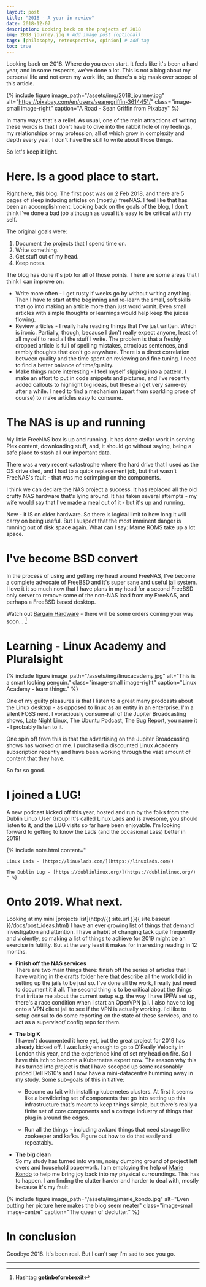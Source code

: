 ```yaml
---
layout: post
title: "2018 - A year in review"
date: 2018-12-07
description: Looking back on the projects of 2018
img: 2018_journey.jpg # Add image post (optional)
tags: [philosophy, retrospective, opinion] # add tag
toc: true
---
```


Looking back on 2018. Where do you even start. It feels like it's been a hard year, and in some respects, we've done a lot. This is not a blog about my personal life and not even my work life, so there's a big mask over scope of this article. 

{% include figure image_path="/assets/img/2018_journey.jpg" alt="https://pixabay.com/en/users/seanegriffin-3614451/" class="image-small image-right" caption="A Road - Sean Griffin from Pixabay" %}

In many ways that's a relief. As usual, one of the main attractions of writing these words is that I don't have to dive into the rabbit hole of my feelings, my relationships or my profession, all of which grow in complexity and depth every year. I don't have the skill to write about those things.

So let's keep it light.

# Here. Is a good place to start.

Right here, this blog. The first post was on 2 Feb 2018, and there are 5 pages of sleep inducing articles on (mostly) freeNAS. I feel like that has been an accomplishment. Looking back on the goals of the blog, I don't think I've done a bad job although as usual it's easy to be critical with my self.

The original goals were:

1. Document the projects that I spend time on.  
2. Write something.  
3. Get stuff out of my head.  
4. Keep notes.  

The blog has done it's job for all of those points. There are some areas that I think I can improve on:

* Write more often - I get rusty if weeks go by without writing anything. Then I have to start at the beginning and re-learn the small, soft skills that go into making an article more than just word vomit. Even small articles with simple thoughts or learnings would help keep the juices flowing.
* Review articles - I really hate reading things that I've just written. Which is ironic. Partially, though, because I don't really expect anyone, least of all myself to read all the stuff I write. The problem is that a freshly dropped article is full of spelling mistakes, atrocious sentences, and rambly thoughts that don't go anywhere. There is a direct correlation between quality and the time spent on reviewing and fine tuning. I need to find a better balance of time/quality.
* Make things more interesting - I feel myself slipping into a pattern. I make an effort to put in code snippets and pictures, and I've recently added callouts to highlight big ideas, but these all get very same-ey after a while. I need to find a mechanism (apart from sparkling prose of course) to make articles easy to consume.

# The NAS is up and running

My little FreeNAS box is up and running. It has done stellar work in serving Plex content, downloading stuff, and, it should go without saying, being a safe place to stash all our important data.

There was a very recent catastrophe where the hard drive that I used as the OS drive died, and I had to a quick replacement job, but that wasn't FreeNAS's fault - that was me scrimping on the components. 

I think we can declare the NAS project a success. It has replaced all the old crufty NAS hardware that's lying around. It has taken several attempts - my wife would say that I've made a meal out of it - but it's up and running. 

Now - it IS on older hardware. So there is logical limit to how long it will carry on being useful. But I suspect that the most imminent danger is running out of disk space again. What can I say: Mame ROMS take up a lot space.

# I've become BSD convert

In the process of using and getting my head around FreeNAS, I've become a complete advocate of FreeBSD and it's super sane and useful jail system. I love it it so much now that I have plans in my head for a second FreeBSD only server to remove some of the non-NAS load from my FreeNAS, and perhaps a FreeBSD based desktop.

Watch out [Bargain Hardware](http://www.bargainhardware.co.uk/) - there will be some orders coming your way soon... [^1]

# Learning - Linux Academy and Pluralsight

{% include figure image_path="/assets/img/linuxacademy.jpg" alt="This is a smart looking penguin." class="image-small image-right" caption="Linux Academy - learn things." %}

One of my guilty pleasures is that I listen to a great many prodcasts about the Linux desktop - as opposed to linux as an entity in an enterprise. I'm a silent FOSS nerd. I voraciously consume all of the Jupiter Broadcasting shows, Late Night Linux, The Ubuntu Podcast, The Bug Report, you name it - I probably listen to it.

One spin off from this is that the advertising on the Jupiter Broadcasting shows has worked on me. I purchased a discounted Linux Academy subscription recently and have been working through the vast amount of content that they have. 

So far so good.

# I joined a LUG!

A new podcast kicked off this year, hosted and run by the folks from the Dublin Linux User Group! It's called Linux Lads and is awesome, you should listen to it, and the LUG visits so far have been enjoyable. I'm looking forward to getting to know the Lads (and the occasional Lass) better in 2019! 

{% include note.html 
    content="
    
    Linux Lads - [https://linuxlads.com/](https://linuxlads.com/)
    
    The Dublin Lug - [https://dublinlinux.org/](https://dublinlinux.org/)
    " %}
    

# Onto 2019. What next.

Looking at my mini [projects list](http://{{ site.url }}{{ site.baseurl }}/docs/post_ideas.html) I have an ever growing list of things that demand investigation and attention. I have a habit of changing tack quite frequently and violently, so making a list of things to achieve for 2019 might be an exercise in futility. But at the very least it makes for interesting reading in 12 months.

* __Finish off the NAS services__  
There are two main things there: finish off the series of articles that I have waiting in the drafts folder here that describe all the work I did in setting up the jails to be just so. I've done all the work, I really just need to document it it all. The second thing is to be critical about the things that irritate me about the current setup e.g. the way I have IPFW set up, there's a race condition when I start an OpenVPN jail. I also have to log onto a VPN client jail to see if the VPN is actually working. I'd like to setup consul to do some reporting on the state of these services, and to act as a supervisor/ config repo for them.

* __The big K__  
I haven't documented it here yet, but the great project for 2019 has already kicked off. I was lucky enough to go to O'Really Velocity in London this year, and the experience kind of set my head on fire. So I have this itch to become a Kubernetes expert now. The reason why this has turned into project is that I have scooped up some reasonably priced Dell R610's and I now have a mini-datacentre humming away in my study. Some sub-goals of this initiative:
  * Become au fait with installing kubernetes clusters. At first it seems like a bewildering set of components that go into setting up this infrastructure that's meant to keep things simple, but there's really a finite set of core components and a cottage industry of things that plug in around the edges. 
  
  * Run all the things - including awkard things that need storage like zookeeper and kafka. Figure out how to do that easily and repeatably. 

* __The big clean__  
So my study has turned into warm, noisy dumping ground of project left overs and household paperwork. I am employing the help of [Marie Kondo](https://konmari.com/) to help me bring joy back into my physical surroundings. This has to happen. I am finding the clutter harder and harder to deal with, mostly because it's my fault.

{% include figure image_path="/assets/img/marie_kondo.jpg" alt="Even putting her picture here makes the blog seem neater" class="image-small image-centre" caption="The queen of declutter." %}

# In conclusion

Goodbye 2018. It's been real. But I can't say I'm sad to see you go.


***

[^1]: Hashtag __getinbeforebrexit__